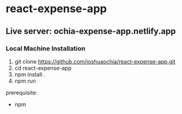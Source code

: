# react-expense-app

## Live server: ochia-expense-app.netlify.app

### Local Machine Installation

1. git clone https://github.com/joshuaochia/react-expense-app.git
2. cd react-expense-app
3. npm install .
4. npm run

prerequisite:
- npm